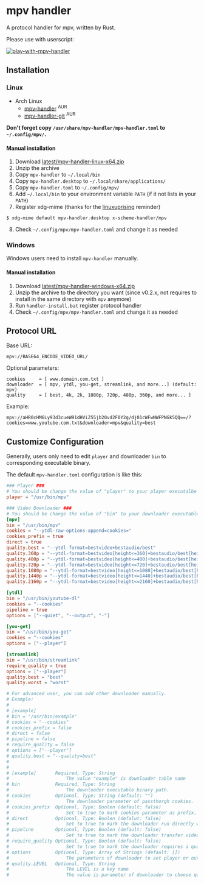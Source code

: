# mpv handler

A protocol handler for mpv, written by Rust.

Please use with userscript:

[![play-with-mpv-handler][play-with-mpv-badges]][play-with-mpv-greasyfork]

## Installation

### Linux

- Arch Linux
  - [mpv-handler][mpv-handler-download-aur] <sup>AUR</sup>
  - [mpv-handler-git][mpv-handler-download-aur-git] <sup>AUR</sup>

**Don't forget copy `/usr/share/mpv-handler/mpv-handler.toml` to `~/.config/mpv/`.**

#### Manual installation

1. Download [latest/mpv-handler-linux-x64.zip][mpv-handler-download-linux]
2. Unzip the archive
3. Copy `mpv-handler` to `~/.local/bin`
4. Copy `mpv-handler.desktop` to `~/.local/share/applications/`
5. Copy `mpv-handler.toml` to `~/.config/mpv/`
6. Add `~/.local/bin` to your environment variable `PATH` (if it not lists in your `PATH`)
7. Register xdg-mime (thanks for the [linuxuprising][linuxuprising] reminder)

```
$ xdg-mime default mpv-handler.desktop x-scheme-handler/mpv
```

8. Check `~/.config/mpv/mpv-handler.toml` and change it as needed

### Windows

Windows users need to install `mpv-handler` manually.

#### Manual installation

1. Download [latest/mpv-handler-windows-x64.zip][mpv-handler-download-windows]
2. Unzip the archive to the directory you want (since v0.2.x, not requires to install in the same directory with `mpv` anymore)
3. Run `handler-install.bat` register protocol handler
4. Check `~/.config/mpv/mpv-handler.toml` and change it as needed

[mpv-handler-download-aur]: https://aur.archlinux.org/packages/mpv-handler/
[mpv-handler-download-aur-git]: https://aur.archlinux.org/packages/mpv-handler-git/
[mpv-handler-download-linux]: https://github.com/akiirui/mpv-handler/releases/latest/download/mpv-handler-linux-x64.zip
[mpv-handler-download-windows]: https://github.com/akiirui/mpv-handler/releases/latest/download/mpv-handler-windows-x64.zip
[play-with-mpv-badges]: https://img.shields.io/badge/dynamic/json?style=for-the-badge&label=play-with-mpv&prefix=v&query=version&url=https%3A%2F%2Fgreasyfork.org%2Fscripts%2F416271.json
[play-with-mpv-greasyfork]: https://greasyfork.org/scripts/416271-play-with-mpv
[play-with-mpv-github]: https://github.com/akiirui/userscript/tree/main/play-with-mpv-handler
[linuxuprising]: https://www.linuxuprising.com/2021/07/open-youtube-and-more-videos-from-your.html

## Protocol URL

Base URL:

```
mpv://BASE64_ENCODE_VIDEO_URL/
```

Optional parameters:

```
cookies     = [ www.domain.com.txt ]
downloader  = [ mpv, ytdl, you-get, streamlink, and more...] (default: mpv)
quality     = [ best, 4k, 2k, 1080p, 720p, 480p, 360p, and more... ]
```

Example:

```
mpv://aHR0cHM6Ly93d3cueW91dHViZS5jb20vd2F0Y2g/dj01cWFwNWFPNGk5QQ==/?cookies=www.youtube.com.txt&downloader=mpv&quality=best
```

## Customize Configuration

Generally, users only need to edit `player` and downloader `bin` to corresponding executable binary.

The default `mpv-handler.toml` configuration is like this:

```toml
### Player ###
# You should be change the value of "player" to your player executalbe binary path.
player = "/usr/bin/mpv"

### Video Downloader ###
# You should be change the value of "bin" to your downloader executable binary path.
[mpv]
bin = "/usr/bin/mpv"
cookies = "--ytdl-raw-options-append=cookies="
cookies_prefix = true
direct = true
quality.best = "--ytdl-format=bestvideo+bestaudio/best"
quality.360p = "--ytdl-format=bestvideo[height<=360]+bestaudio/best[height<=360]/best"
quality.480p = "--ytdl-format=bestvideo[height<=480]+bestaudio/best[height<=480]/best"
quality.720p = "--ytdl-format=bestvideo[height<=720]+bestaudio/best[height<=720]/best"
quality.1080p = "--ytdl-format=bestvideo[height<=1080]+bestaudio/best[height<=1080]/best"
quality.1440p = "--ytdl-format=bestvideo[height<=1440]+bestaudio/best[height<=1440]/best"
quality.2160p = "--ytdl-format=bestvideo[height<=2160]+bestaudio/best[height<=2160]/best"

[ytdl]
bin = "/usr/bin/youtube-dl"
cookies = "--cookies"
pipeline = true
options = ["--quiet", "--output", "-"]

[you-get]
bin = "/usr/bin/you-get"
cookies = "--cookies"
options = ["--player"]

[streamlink]
bin = "/usr/bin/streamlink"
require_quality = true
options = ["--player"]
quality.best = "best"
quality.worst = "worst"

# For advanced user, you can add other downloader manually.
# Example:
#
# [example]
# bin = "/usr/bin/example"
# cookies = "--cookies"
# cookies_prefix = false
# direct = false
# pipeline = false
# require_quality = false
# options = ["--player"]
# quality.best = "--quality=best"
#
#
# [example]       Required, Type: String
#                     The value "example" is downloader table name
# bin             Required, Type: String
#                     The downloader executable binary path.
# cookies         Optional, Type: String (default: "")
#                     The downloader parameter of passthorgh cookies.
# cookies_prefix  Optional, Type: Boolen (default: false)
#                     Set to true to mark cookies parameter as prefix.
# direct          Optional, Type: Boolen (defalut: false)
#                     Set to true to mark the downloader run directly without player.
# pipeline        Optional, Type: Boolen (default: false)
#                     Set to true to mark the downloader transfer video data through pipeline.
# require_quality Optional, Type: Boolen (default: false)
#                     Set to true to mark the downloader requires a quality LEVEL given.
# options         Optional, Type: Array of Strings (default: [])
#                     The parameters of downloader to set player or output.
# quality.LEVEL   Optional, Type: String
#                     The LEVEL is a key name
#                     The value is parameter of downloader to choose quality/format.
```
